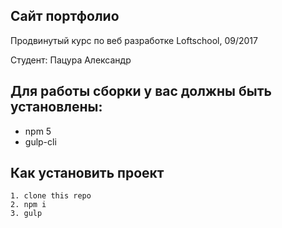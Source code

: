 ## Сайт портфолио

Продвинутый курс по веб разработке Loftschool, 09/2017

Студент: Пацура Александр

## Для работы сборки у вас должны быть установлены:

+ npm 5
+ gulp-cli

## Как установить проект

    1. clone this repo
    2. npm i
    3. gulp